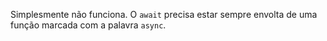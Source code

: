 Simplesmente não funciona. O `await` precisa estar sempre envolta de uma função marcada com a palavra `async`.
